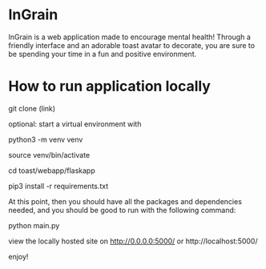 # InGrain 

InGrain is a web application made to encourage mental health! Through a friendly interface and an adorable toast avatar to decorate, you are sure to be spending your time in a fun and positive environment.

# How to run application locally

git clone (link)

optional: start a virtual environment with 

python3 -m venv venv 

source venv/bin/activate

cd toast/webapp/flaskapp

pip3 install -r requirements.txt

At this point, then you should have all the packages and dependencies needed, and you should be good to run with the following command: 

python main.py 

view the locally hosted site on http://0.0.0.0:5000/ or http://localhost:5000/

enjoy!
